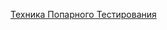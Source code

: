 [Техника Попарного Тестирования ](https://docs.google.com/spreadsheets/d/1RIxeL0kK9KM4NFr0z1VFrnW0YYXP8vKmxc12HO-5Mko/edit?usp=sharing)
